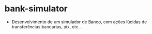 # bank-simulator
- Desenvolvimento de um simulador de Banco, com ações lúcidas de transferências bancarias, pix, etc...
